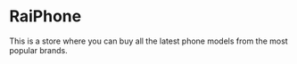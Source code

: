 # RaiPhone
This is a store where you can buy all the latest phone models from the most popular brands.
